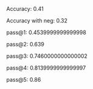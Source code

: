 Accuracy: 0.41

Accuracy with neg: 0.32

pass@1: 0.4539999999999998

pass@2: 0.639

pass@3: 0.7460000000000002

pass@4: 0.8139999999999997

pass@5: 0.86
